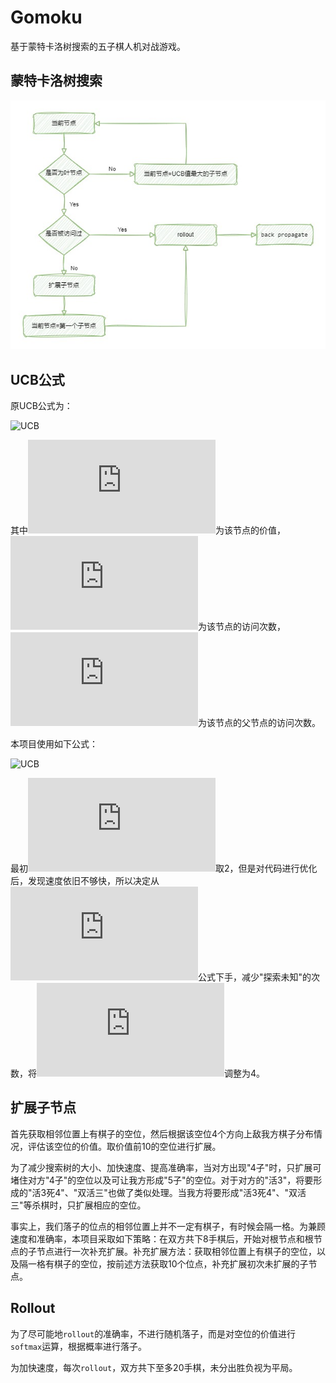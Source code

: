 # Gomoku

基于蒙特卡洛树搜索的五子棋人机对战游戏。

## 蒙特卡洛树搜索

![mcts](doc/mcts.jpg)

## UCB公式

原UCB公式为：

![UCB](http://latex.codecogs.com/gif.latex?UCB=\frac{v}{n}+\sqrt{\frac{\ln%20N}{n}})

其中![UCB](http://latex.codecogs.com/gif.latex?v)为该节点的价值，![UCB](http://latex.codecogs.com/gif.latex?n)为该节点的访问次数，![UCB](http://latex.codecogs.com/gif.latex?N)为该节点的父节点的访问次数。

本项目使用如下公式：

![UCB](http://latex.codecogs.com/gif.latex?UCB=\frac{v}{n}+\frac{\sqrt[a]{N}}{n})

最初![UCB](http://latex.codecogs.com/gif.latex?a)取2，但是对代码进行优化后，发现速度依旧不够快，所以决定从![UCB](http://latex.codecogs.com/gif.latex?UCB)公式下手，减少"探索未知"的次数，将![UCB](http://latex.codecogs.com/gif.latex?a)调整为4。

## 扩展子节点

首先获取相邻位置上有棋子的空位，然后根据该空位4个方向上敌我方棋子分布情况，评估该空位的价值。取价值前10的空位进行扩展。

为了减少搜索树的大小、加快速度、提高准确率，当对方出现"4子"时，只扩展可堵住对方"4子"的空位以及可让我方形成"5子"的空位。对于对方的"活3"，将要形成的"活3死4"、"双活三"也做了类似处理。当我方将要形成"活3死4"、"双活三"等杀棋时，只扩展相应的空位。

事实上，我们落子的位点的相邻位置上并不一定有棋子，有时候会隔一格。为兼顾速度和准确率，本项目采取如下策略：在双方共下8手棋后，开始对根节点和根节点的子节点进行一次补充扩展。补充扩展方法：获取相邻位置上有棋子的空位，以及隔一格有棋子的空位，按前述方法获取10个位点，补充扩展初次未扩展的子节点。

## Rollout

为了尽可能地`rollout`的准确率，不进行随机落子，而是对空位的价值进行`softmax`运算，根据概率进行落子。

为加快速度，每次`rollout`，双方共下至多20手棋，未分出胜负视为平局。


